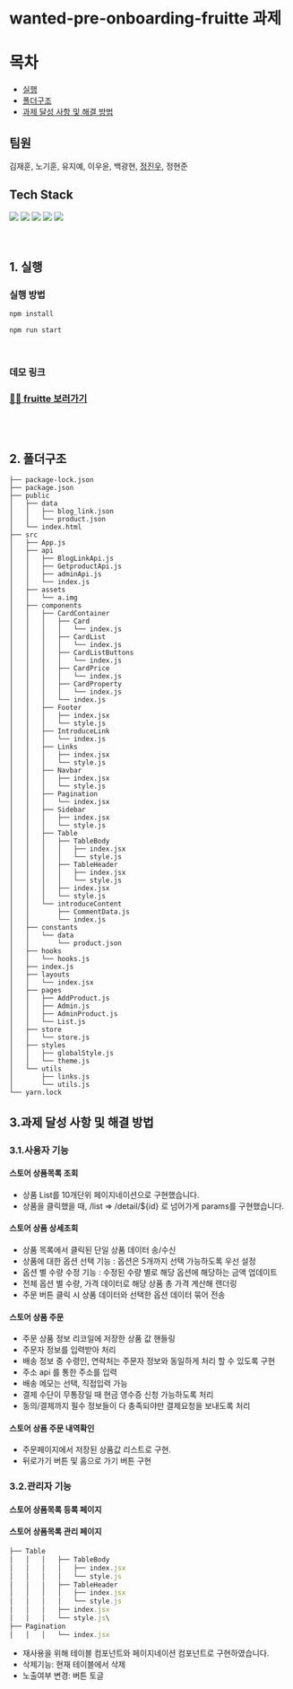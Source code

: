 # wanted-pre-onboarding-fruitte 과제

# 목차

- [실행](#1-실행)
- [폴더구조](#2-폴더구조)
- [과제 달성 사항 및 해결 방법](#3과제-달성-사항-및-해결-방법)

## 팀원

김재훈, 노기훈, 유지예, 이우윤, 백광현, [정진우](https://github.com/jinux127), 정현준

## Tech Stack

<div>
    <img src="https://img.shields.io/badge/React-61DAFB?style=for-the-badge&logo=react&logoColor=white">
    <img src="https://img.shields.io/badge/javascript-F7DF1E?style=for-the-badge&logo=javascript&logoColor=black">
    <img src="https://img.shields.io/badge/styled components-DB7093?style=for-the-badge&logo=styled-components&logoColor=white">
    <img src="https://img.shields.io/badge/MUI-007FFF?style=for-the-badge&logo=mui&logoColor=white">
    <img src="https://img.shields.io/badge/RECOIL-764ABC?style=for-the-badge&logo=recoil&logoColor=white">
</div>

<br/>
<br/>
 
## 1. 실행
### 실행 방법

```sh
npm install

npm run start
```

<br/>

### 데모 링크

### [🚀🚀 fruitte 보러가기](something_url)

<br/>
<br/>

## 2. 폴더구조

```
├── package-lock.json
├── package.json
├── public
│   ├── data
│   │   ├── blog_link.json
│   │   └── product.json
│   └── index.html
├── src
│   ├── App.js
│   ├── api
│   │   ├── BlogLinkApi.js
│   │   ├── GetproductApi.js
│   │   ├── adminApi.js
│   │   └── index.js
│   ├── assets
│   │   └── a.img
│   ├── components
│   │   ├── CardContainer
│   │   │   ├── Card
│   │   │   │   └── index.js
│   │   │   ├── CardList
│   │   │   │   └── index.js
│   │   │   ├── CardListButtons
│   │   │   │   └── index.js
│   │   │   ├── CardPrice
│   │   │   │   └── index.js
│   │   │   ├── CardProperty
│   │   │   │   └── index.js
│   │   │   └── index.js
│   │   ├── Footer
│   │   │   ├── index.jsx
│   │   │   └── style.js
│   │   ├── IntroduceLink
│   │   │   └── index.js
│   │   ├── Links
│   │   │   ├── index.jsx
│   │   │   └── style.js
│   │   ├── Navbar
│   │   │   ├── index.jsx
│   │   │   └── style.js
│   │   ├── Pagination
│   │   │   └── index.jsx
│   │   ├── Sidebar
│   │   │   ├── index.jsx
│   │   │   └── style.js
│   │   ├── Table
│   │   │   ├── TableBody
│   │   │   │   ├── index.jsx
│   │   │   │   └── style.js
│   │   │   ├── TableHeader
│   │   │   │   ├── index.jsx
│   │   │   │   └── style.js
│   │   │   ├── index.jsx
│   │   │   └── style.js
│   │   └── introduceContent
│   │       ├── CommentData.js
│   │       └── index.js
│   ├── constants
│   │   └── data
│   │       └── product.json
│   ├── hooks
│   │   └── hooks.js
│   ├── index.js
│   ├── layouts
│   │   └── index.jsx
│   ├── pages
│   │   ├── AddProduct.js
│   │   ├── Admin.js
│   │   ├── AdminProduct.js
│   │   └── List.js
│   ├── store
│   │   └── store.js
│   ├── styles
│   │   ├── globalStyle.js
│   │   └── theme.js
│   └── utils
│       ├── links.js
│       └── utils.js
└── yarn.lock
```

## 3.과제 달성 사항 및 해결 방법

### 3.1.사용자 기능

#### 스토어 상품목록 조회

- 상품 List를 10개단위 페이지네이션으로 구현했습니다.
- 상품을 클릭했을 때, /list ⇒ /detail/${id} 로 넘어가게 params를 구현했습니다.

#### 스토어 상품 상세조회

- 상품 목록에서 클릭된 단일 상품 데이터 송/수신
- 상품에 대한 옵션 선택 기능 : 옵션은 5개까지 선택 가능하도록 우선 설정
- 옵션 별 수량 수정 기능 : 수정된 수량 별로 해당 옵션에 해당하는 금액 업데이트
- 전체 옵션 별 수량, 가격 데이터로 해당 상품 총 가격 계산해 렌더링
- 주문 버튼 클릭 시 상품 데이터와 선택한 옵션 데이터 묶어 전송

#### 스토어 상품 주문

- 주문 상품 정보 리코일에 저장한 상품 값 핸들링
- 주문자 정보를 입력받아 처리
- 배송 정보 중 수령인, 연락처는 주문자 정보와 동일하게 처리 할 수 있도록 구현
- 주소 api 를 통한 주소를 입력
- 배송 메모는 선택, 직접입력 가능
- 결제 수단이 무통장일 때 현금 영수증 신청 가능하도록 처리
- 동의/결제까지 필수 정보들이 다 충족되야만 결제요청을 보내도록 처리

#### 스토어 상품 주문 내역확인

- 주문페이지에서 저장된 상품값 리스트로 구현.
- 뒤로가기 버튼 및 홈으로 가기 버튼 구현

### 3.2.관리자 기능

#### 스토어 상품목록 등록 페이지

#### 스토어 상품목록 관리 페이지

```js
├── Table
│   │   │   ├── TableBody
│   │   │   │   ├── index.jsx
│   │   │   │   └── style.js
│   │   │   ├── TableHeader
│   │   │   │   ├── index.jsx
│   │   │   │   └── style.js
│   │   │   ├── index.jsx
│   │   │   └── style.js\
├── Pagination
│   │   │   └── index.jsx
```

- 재사용을 위해 테이블 컴포넌트와 페이지네이션 컴포넌트로 구현하였습니다.
- 삭제기능: 현재 테이블에서 삭제
- 노출여부 변경: 버튼 토글
